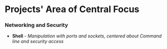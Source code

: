 # Projects' Area of Central Focus
### Networking and Security
* **Shell** - *Manipulation with ports and sockets, centered about Command line and security access*

